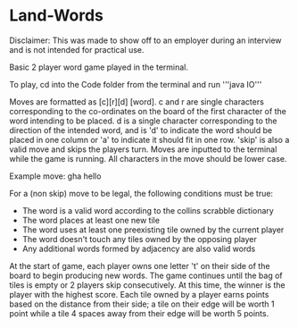 # Land-Words

Disclaimer: This was made to show off to an employer during an interview and is not intended for practical use.

Basic 2 player word game played in the terminal.

To play, cd into the Code folder from the terminal and run '''java IO'''

Moves are formatted as [c][r][d] [word]. c and r are single characters corresponding to the co-ordinates on the board of the first character of the word intending to be placed. d is a single character corresponding to the direction of the intended word, and is 'd' to indicate the word should be placed in one column or 'a' to indicate it should fit in one row. 'skip' is also a valid move and skips the players turn. Moves are inputted to the terminal while the game is running. All characters in the move should be lower case.

Example move: gha hello

For a (non skip) move to be legal, the following conditions must be true:
* The word is a valid word according to the collins scrabble dictionary
* The word places at least one new tile
* The word uses at least one preexisting tile owned by the current player
* The word doesn't touch any tiles owned by the opposing player
* Any additional words formed by adjacency are also valid words

At the start of game, each player owns one letter 't' on their side of the board to begin producing new words. The game continues until the bag of tiles is empty or 2 players skip consecutively. At this time, the winner is the player with the highest score. Each tile owned by a player earns points based on the distance from their side; a tile on their edge will be worth 1 point while a tile 4 spaces away from their edge will be worth 5 points.
